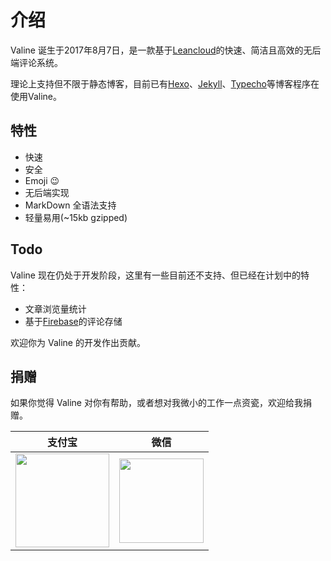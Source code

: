# 介绍

Valine 诞生于2017年8月7日，是一款基于[Leancloud](https://leancloud.cn)的快速、简洁且高效的无后端评论系统。

理论上支持但不限于静态博客，目前已有[Hexo](https://hexo.io/)、[Jekyll](https://jekyllrb.com/)、[Typecho](http://typecho.org/)等博客程序在使用Valine。

## 特性

- 快速
- 安全
- Emoji :wink:
- 无后端实现
- MarkDown 全语法支持
- 轻量易用(~15kb gzipped)

## Todo

Valine 现在仍处于开发阶段，这里有一些目前还不支持、但已经在计划中的特性：
- 文章浏览量统计
- 基于[Firebase](https://firebase.google.com/)的评论存储

欢迎你为 Valine 的开发作出贡献。

## 捐赠
如果你觉得 Valine 对你有帮助，或者想对我微小的工作一点资瓷，欢迎给我捐赠。

| 支付宝 | 微信 | 
| :------: | :------: | 
| <img width="150" src="/assets/img/alipay.png"> | <img width="135" src="/assets/img/wechat.png"> |
